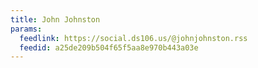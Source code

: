 ```yaml
---
title: John Johnston
params:
  feedlink: https://social.ds106.us/@johnjohnston.rss
  feedid: a25de209b504f65f5aa8e970b443a03e
---
```

